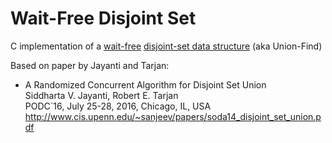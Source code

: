 # Wait-Free Disjoint Set
C implementation of a [wait-free](https://en.wikipedia.org/wiki/Non-blocking_algorithm#Wait-freedom) [disjoint-set data structure](https://en.wikipedia.org/wiki/Disjoint-set_data_structure) (aka Union-Find)

Based on paper by Jayanti and Tarjan:
* A Randomized Concurrent Algorithm for Disjoint Set Union<br>
    Siddharta V. Jayanti, Robert E. Tarjan<br>
    PODC`16, July 25-28, 2016, Chicago, IL, USA<br>
http://www.cis.upenn.edu/~sanjeev/papers/soda14_disjoint_set_union.pdf
